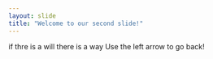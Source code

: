```yaml
---
layout: slide
title: "Welcome to our second slide!"
---
```

if thre is a will there is a way
Use the left arrow to go back!
